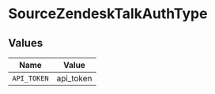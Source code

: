 # SourceZendeskTalkAuthType


## Values

| Name        | Value       |
| ----------- | ----------- |
| `API_TOKEN` | api_token   |